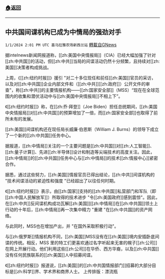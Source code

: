 ###  [:house:返回](README.md)
---


## 中共国间谍机构已成为中情局的强劲对手
`1/1/2024 2:01 PM UTC 喜马拉雅农场新西兰站` [轉載自GNews](https://gnews.org/articles/2172749)

据intelnews新闻网报道称，[[zh:美国中央情报局]]（CIA）已经大幅加强了针对[[zh:中共国]]的活动，但[[zh:中共]]当局的间谍活动仍然十分频繁，且持续对[[zh:美国]]决策者构成挑战。

上周，《[[zh:纽约时报]]》援引 "对二十多位现任和前任[[zh:美国]]官员的采访，以及对[[zh:中共国]]企业内部文件和（[[zh:中共]][[zh:政府]]）公开文件的审查"，称[[zh:中共]]的主要情报机构——[[zh:国家安全部]]（MSS）“现在在全球范围内的收集和潜伏活动中与[[zh:美国中央情报局]]不相上下”。

《[[zh:纽约时报]]》称，在[[zh:乔·拜登]]（Joe Biden）担任总统期间，[[zh:美国中央情报局]]对[[zh:中共国]]的预算增加了一倍，而[[zh:国家安全部]]也取得了前所未有的发展。

[[zh:美国]]间谍机构还在现任局长威廉·伯恩斯（William J. Burns）的领导下成立了一个新的[[zh:中共国]]任务中心。

据报道，[[zh:中情局]]关注的一个主要问题是[[zh:中共国]]对[[zh:人工智能]]、[[zh:量子计算]]、先进[[zh:半导体]]设计和制造等尖端技术的高度关注。因此，[[zh:中情局]]的[[zh:中共国]]任务中心与[[zh:中情局]]的技术[[zh:情报中心]]紧密合作。

据悉，通过这些努力，[[zh:美国]]情报官员已得出结论，[[zh:中共]]间谍机构的 "技术间谍活动的紧迫性和强度 "已经超出了以往任何时期。

《[[zh:纽约时报]]》表示，由[[zh:国家]]支持的[[zh:中共国]]私营部门和军队（即[[zh:中国人民解放军]]）所取得的技术进步 "令[[zh:美国政府]]感到震惊"。因此，在[[zh:中共]]反间谍机构成功瓦解[[zh:美国]][[zh:中情局]]在[[zh:中共国]]领土上行动的十年后，[[zh:中情局]]再一次集中精力 "重建 "在[[zh:中共国]]的资产网络。

与此同时，MSS也在增加产出，并 "在国外采取积极行动"。

与[[zh:俄罗斯]]情报机构不同，[[zh:美国]]MSS没有在[[zh:美国]]境内安插卧底间谍的传统。相反，MSS 里的特工们更喜欢通过名字听起来无害的幌子[[zh:公司]]在网上开展行动。他们利用这些[[zh:公司]]在华侨、西方华裔，以及[[zh:中共国]]没有任何民族联系的[[zh:美国]]人中招募间谍。

《[[zh:纽约时报]]》报道说，[[zh:美国]]的[[zh:中共国情报部门]]招募的大部分目标是[[zh:科学]]界、学术界和商界人士。
上传排版：漂流瓶

